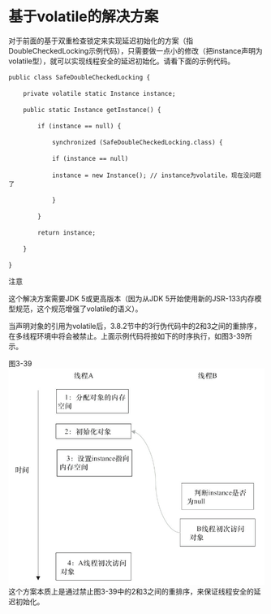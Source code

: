 # 基于volatile的解决方案

对于前面的基于双重检查锁定来实现延迟初始化的方案（指DoubleCheckedLocking示例代码），只需要做一点小的修改（把instance声明为volatile型），就可以实现线程安全的延迟初始化。请看下面的示例代码。

```
public class SafeDoubleCheckedLocking {

    private volatile static Instance instance;

    public static Instance getInstance() {

        if (instance == null) {

            synchronized (SafeDoubleCheckedLocking.class) {

            if (instance == null)

            instance = new Instance(); // instance为volatile，现在没问题了

            }

        }

        return instance;

    }

}
```

注意

这个解决方案需要JDK 5或更高版本（因为从JDK 5开始使用新的JSR-133内存模型规范，这个规范增强了volatile的语义）。

当声明对象的引用为volatile后，3.8.2节中的3行伪代码中的2和3之间的重排序，在多线程环境中将会被禁止。上面示例代码将按如下的时序执行，如图3-39所示。

图3-39![](/assets/import-3-39.png)这个方案本质上是通过禁止图3-39中的2和3之间的重排序，来保证线程安全的延迟初始化。

